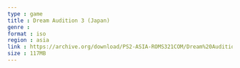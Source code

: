 ```yaml
---
type : game
title : Dream Audition 3 (Japan)
genre : 
format : iso
region : asia
link : https://archive.org/download/PS2-ASIA-ROMS321COM/Dream%20Audition%203%20%28Japan%29.7z
size : 117MB
---
```

